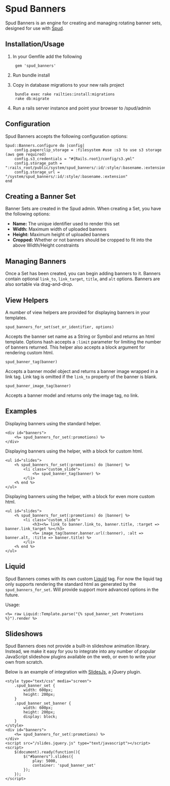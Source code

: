 # Spud Banners

Spud Banners is an engine for creating and managing rotating banner sets, designed for use with [Spud][spud].

## Installation/Usage

1. In your Gemfile add the following

		gem 'spud_banners'

2. Run bundle install
3. Copy in database migrations to your new rails project

		bundle exec rake railties:install:migrations
		rake db:migrate

4. Run a rails server instance and point your browser to /spud/admin

## Configuration

Spud Banners accepts the following configuration options:

	Spud::Banners.configure do |config|
		config.paperclip_storage = :filesystem #use :s3 to use s3 storage (aws gem required)
		config.s3_credentials = "#{Rails.root}/config/s3.yml"
		config.storage_path = ":rails_root/public/system/spud_banners/:id/:style/:basename.:extension"
		config.storage_url = "/system/spud_banners/:id/:style/:basename.:extension"
	end

## Creating a Banner Set

Banner Sets are created in the Spud admin. When creating a Set, you have the following options:

- **Name:** The unique identifier used to render this set
- **Width:** Maximum width of uploaded banners
- **Height:** Maximum height of uploaded banners
- **Cropped:** Whether or not banners should be cropped to fit into the above Width/Height constraints

## Managing Banners

Once a Set has been created, you can begin adding banners to it. Banners contain optional `link_to`, `link_target`, `title`, and `alt` options. Banners are also sortable via drag-and-drop.

## View Helpers

A number of view helpers are provided for displaying banners in your templates. 

`spud_banners_for_set(set_or_identifier, options)`

Accepts the banner set name as a String or Symbol and returns an html template. Options hash accepts a `:limit` parameter for limiting the number of banners returned. This helper also accepts a block argument for rendering custom html. 

`spud_banner_tag(banner)`

Accepts a banner model object and returns a banner image wrapped in a link tag. Link tag is omitted if the `link_to` property of the banner is blank.

`spud_banner_image_tag(banner)`

Accepts a banner model and returns only the image tag, no link. 

## Examples

Displaying banners using the standard helper.

	<div id="banners">
		<%= spud_banners_for_set(:promotions) %>
	</div>

Displaying banners using the helper, with a block for custom html.

	<ul id="slides">
		<% spud_banners_for_set(:promotions) do |banner| %>
			<li class="custom_slide">
				<%= spud_banner_tag(banner) %>
			</li>
		<% end %>
	</ul>

Displaying banners using the helper, with a block for even more custom html.

	<ul id="slides">
		<% spud_banners_for_set(:promotions) do |banner| %>
			<li class="custom_slide">
				<h3><%= link_to banner.link_to, banner.title, :target => banner.link_target %></h3>
				<%= image_tag(banner.banner.url(:banner), :alt => banner.alt, :title => banner.title) %>
			</li>
		<% end %>
	</ul>

## Liquid

Spud Banners comes with its own custom [Liquid][liquid] tag. For now the liquid tag only supports rendering the standard html as generated by the `spud_banners_for_set`. Will provide support more advanced options in the future. 

Usage:

	<%= raw Liquid::Template.parse("{% spud_banner_set Promotions %}").render %>

## Slideshows

Spud Banners does not provide a built-in slideshow animation library. Instead, we make it easy for you to integrate into any number of popular JavaScript slideshow plugins available on the web, or even to write your own from scratch. 

Below is an example of integration with [SlidesJs][slidesjs], a jQuery plugin.

	<style type="text/css" media="screen">
		.spud_banner_set {
			width: 600px;
			height: 200px;
		}
		.spud_banner_set_banner {
			width: 600px;
			height: 200px;
			display: block;
		}
	</style>
	<div id="banners">
		<%= spud_banners_for_set(:promotions) %>
	</div>
	<script src="/slides.jquery.js" type="text/javascript"></script>
	<script>
		$(document).ready(function(){
			$("#banners").slides({
				play: 5000,
				container: 'spud_banner_set'
			});
		});
	</script>

[spud]:https://github.com/davydotcom/spud_core_admin
[slidesjs]:http://www.slidesjs.com
[liquid]:https://github.com/Shopify/liquid